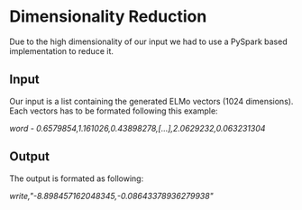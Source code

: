 # Dimensionality Reduction

Due to the high dimensionality of our input we had to use a PySpark based implementation to reduce it.

## Input

Our input is a list containing the generated ELMo vectors (1024 dimensions).
Each vectors has to be formated following this example:

*word - 0.6579854,1.161026,0.43898278,[...],2.0629232,0.063231304*


## Output

The output is formated as following:

*write,"-8.898457162048345,-0.08643378936279938"*